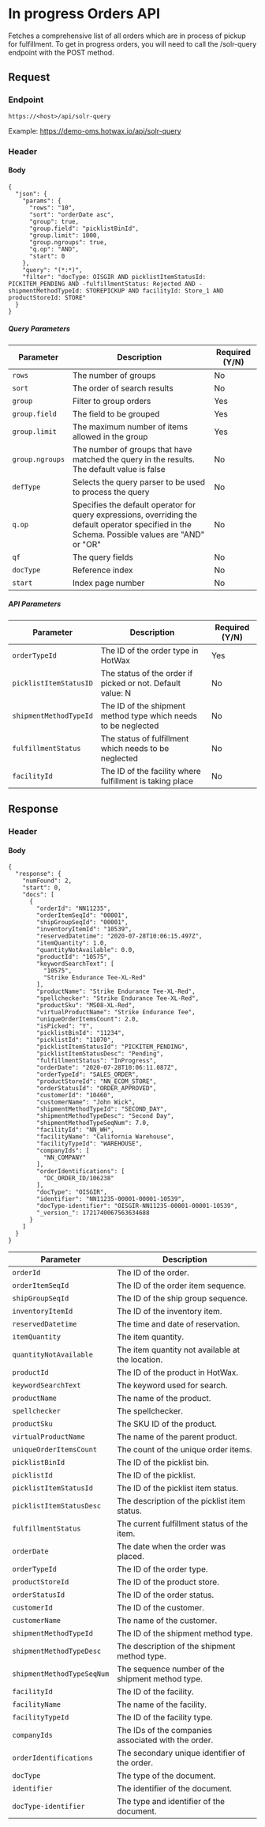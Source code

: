 # In progress Orders API

Fetches a comprehensive list of all orders which are in process of pickup for fulfillment. To get in progress orders, you will need to call the /solr-query endpoint with the POST method.

## Request

### Endpoint

`https://<host>/api/solr-query`

Example: https://demo-oms.hotwax.io/api/solr-query

### Header

#### Body

```
{
  "json": {
    "params": {
      "rows": "10",
      "sort": "orderDate asc",
      "group": true,
      "group.field": "picklistBinId",
      "group.limit": 1000,
      "group.ngroups": true,
      "q.op": "AND",
      "start": 0
    },
    "query": "(*:*)",
    "filter": "docType: OISGIR AND picklistItemStatusId: PICKITEM_PENDING AND -fulfillmentStatus: Rejected AND -shipmentMethodTypeId: STOREPICKUP AND facilityId: Store_1 AND productStoreId: STORE"
  }
}
```
##### Query Parameters

| Parameter       | Description                                      | Required (Y/N) |
|-----------------|--------------------------------------------------|----------------|
| `rows`          | The number of groups                            | No           |
| `sort`          | The order of search results                     | No           |                                                    
| `group`         | Filter to group orders                          | Yes          |
| `group.field`   | The field to be grouped                         | Yes          |
| `group.limit`   | The maximum number of items allowed in the group| Yes          |
| `group.ngroups` | The number of groups that have matched the query in the results. The default value is false | No |
| `defType`       | Selects the query parser to be used to process the query | No |
| `q.op`          | Specifies the default operator for query expressions, overriding the default operator specified in the Schema. Possible values are "AND" or "OR" | No |
| `qf`            | The query fields                                 | No |
| `docType`       | Reference index                                  | No |
| `start`         | Index page number                                | No |

##### API Parameters

| Parameter       | Description                                      | Required (Y/N) |
|-----------------|--------------------------------------------------|----------------|
| `orderTypeId`   | The ID of the order type in HotWax               | Yes |
| `picklistItemStatusID` | The status of the order if picked or not. Default value: N | No |
| `shipmentMethodTypeId` | The ID of the shipment method type which needs to be neglected | No |
| `fulfillmentStatus` | The status of fulfillment which needs to be neglected | No |
| `facilityId`    | The ID of the facility where fulfillment is taking place | No |





## Response

### Header

#### Body

```
{
  "response": {
    "numFound": 2,
    "start": 0,
    "docs": [
      {
        "orderId": "NN11235",
        "orderItemSeqId": "00001",
        "shipGroupSeqId": "00001",
        "inventoryItemId": "10539",
        "reservedDatetime": "2020-07-28T10:06:15.497Z",
        "itemQuantity": 1.0,
        "quantityNotAvailable": 0.0,
        "productId": "10575",
        "keywordSearchText": [
          "10575",
          "Strike Endurance Tee-XL-Red"
        ],
        "productName": "Strike Endurance Tee-XL-Red",
        "spellchecker": "Strike Endurance Tee-XL-Red",
        "productSku": "MS08-XL-Red",
        "virtualProductName": "Strike Endurance Tee",
        "uniqueOrderItemsCount": 2.0,
        "isPicked": "Y",
        "picklistBinId": "11234",
        "picklistId": "11070",
        "picklistItemStatusId": "PICKITEM_PENDING",
        "picklistItemStatusDesc": "Pending",
        "fulfillmentStatus": "InProgress",
        "orderDate": "2020-07-28T10:06:11.087Z",
        "orderTypeId": "SALES_ORDER",
        "productStoreId": "NN_ECOM_STORE",
        "orderStatusId": "ORDER_APPROVED",
        "customerId": "10460",
        "customerName": "John Wick",
        "shipmentMethodTypeId": "SECOND_DAY",
        "shipmentMethodTypeDesc": "Second Day",
        "shipmentMethodTypeSeqNum": 7.0,
        "facilityId": "NN_WH",
        "facilityName": "California Warehouse",
        "facilityTypeId": "WAREHOUSE",
        "companyIds": [
          "NN_COMPANY"
        ],
        "orderIdentifications": [
          "DC_ORDER_ID/106238"
        ],
        "docType": "OISGIR",
        "identifier": "NN11235-00001-00001-10539",
        "docType-identifier": "OISGIR-NN11235-00001-00001-10539",
        "_version_": 1721740067563634688
      }
    ]
  }
}
```

| Parameter                | Description                                                   |
|--------------------------|---------------------------------------------------------------|
| `orderId`                | The ID of the order.                                           |
| `orderItemSeqId`         | The ID of the order item sequence.                             |
| `shipGroupSeqId`         | The ID of the ship group sequence.                             |
| `inventoryItemId`        | The ID of the inventory item.                                  |
| `reservedDatetime`       | The time and date of reservation.                              |
| `itemQuantity`           | The item quantity.                                             |
| `quantityNotAvailable`   | The item quantity not available at the location.               |
| `productId`              | The ID of the product in HotWax.                               |
| `keywordSearchText`      | The keyword used for search.                                   |
| `productName`            | The name of the product.                                       |
| `spellchecker`           | The spellchecker.                                              |
| `productSku`             | The SKU ID of the product.                                     |
| `virtualProductName`     | The name of the parent product.                                |
| `uniqueOrderItemsCount`  | The count of the unique order items.                           |
| `picklistBinId`          | The ID of the picklist bin.                                    |
| `picklistId`             | The ID of the picklist.                                        |
| `picklistItemStatusId`   | The ID of the picklist item status.                            |
| `picklistItemStatusDesc` | The description of the picklist item status.                   |
| `fulfillmentStatus`      | The current fulfillment status of the item.                    |
| `orderDate`              | The date when the order was placed.                            |
| `orderTypeId`            | The ID of the order type.                                      |
| `productStoreId`         | The ID of the product store.                                   |
| `orderStatusId`          | The ID of the order status.                                    |
| `customerId`             | The ID of the customer.                                        |
| `customerName`           | The name of the customer.                                      |
| `shipmentMethodTypeId`   | The ID of the shipment method type.                            |
| `shipmentMethodTypeDesc` | The description of the shipment method type.                   |
| `shipmentMethodTypeSeqNum`| The sequence number of the shipment method type.              |
| `facilityId`             | The ID of the facility.                                        |
| `facilityName`           | The name of the facility.                                      |
| `facilityTypeId`         | The ID of the facility type.                                   |
| `companyIds`             | The IDs of the companies associated with the order.            |
| `orderIdentifications`   | The secondary unique identifier of the order.                  |
| `docType`                | The type of the document.                                      |
| `identifier`             | The identifier of the document.                                |
| `docType-identifier`      | The type and identifier of the document.                      |

